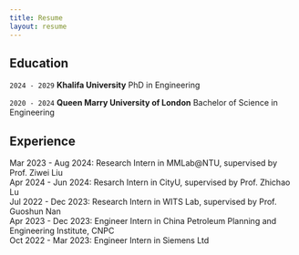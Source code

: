 ```yaml
---
title: Resume
layout: resume
---
```



## Education

`2024 - 2029`
__Khalifa University__
PhD in Engineering

`2020 - 2024`
__Queen Marry University of London__
Bachelor of Science in Engineering


## Experience
Mar 2023 - Aug 2024: Research Intern in MMLab@NTU, supervised by Prof. Ziwei Liu  
Apr 2024 - Jun 2024: Resarch Intern in CityU, supervised by Prof. Zhichao Lu  
Jul 2022 - Dec 2023: Research Intern in WITS Lab, supervised by Prof. Guoshun Nan  
Apr 2023 - Dec 2023: Engineer Intern in China Petroleum Planning and Engineering Institute, CNPC  
Oct 2022 - Mar 2023: Engineer Intern in Siemens Ltd





